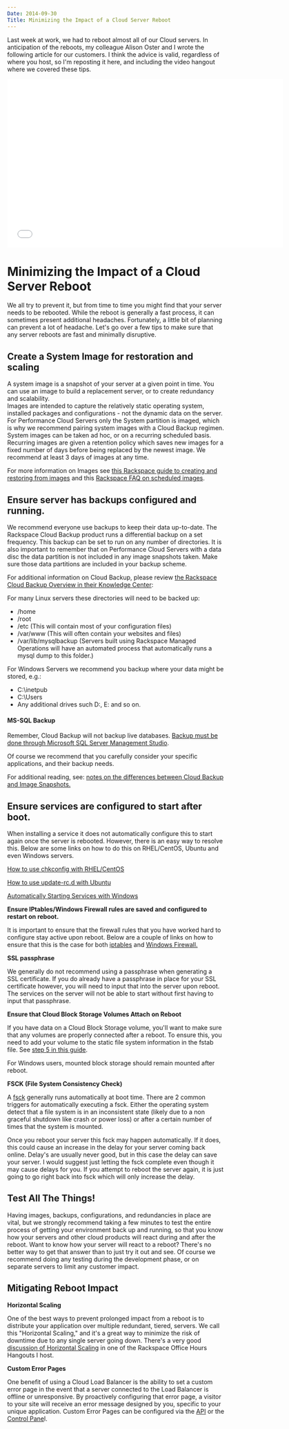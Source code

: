 ```yaml
---
Date: 2014-09-30
Title: Minimizing the Impact of a Cloud Server Reboot
---
```


Last week at work, we had to reboot almost all of our Cloud servers. In anticipation of the reboots, my colleague Alison Oster and I wrote the following article for our customers. I think the advice is valid, regardless of where you host, so I'm reposting it here, and including the video hangout where we covered these tips.

<div class="video-container">
<iframe width="640" height="390" src="//www.youtube.com/embed/m9kg26vTGB0?list=UUG0VI_ayS-I0RQpBna4Tisw" frameborder="0" allowfullscreen></iframe></div>

# Minimizing the Impact of a Cloud Server Reboot

We all try to prevent it, but from time to time you might find that your server needs to be rebooted. While the reboot is generally a fast process, it can sometimes present additional headaches. Fortunately, a little bit of  planning can prevent a lot of headache. Let's go over a few tips to make sure that any server reboots are fast and minimally disruptive.  

## Create a System Image for restoration and scaling

A system image is a snapshot of your server at a given point in time. You can use an image to build a replacement server, or to create redundancy and scalability.  
Images are intended to capture the relatively static operating system, installed packages and configurations - not the dynamic data on the server. For Performance Cloud Servers only the System partition is imaged, which is why we recommend pairing system images with a Cloud Backup regimen.  
System images can be taken ad hoc, or on a recurring scheduled basis. Recurring images are given a retention policy which saves new images for a fixed number of days before being replaced by the newest image. We recommend at least 3 days of images at any time. 

For more information on Images see [this Rackspace guide to creating and restoring from images][1] and this [ Rackspace FAQ on scheduled images][2].


[14]: http://www.rackspace.com/knowledge_center/article/cloud-essentials-creating-an-image-backup-cloning-and-restoring-a-server-from-a-saved-image
[15]: http://www.rackspace.com/knowledge_center/article/scheduled-images-faq

## Ensure server has backups configured and running.

We recommend everyone use backups to keep their data up-to-date. The Rackspace Cloud Backup product runs a differential backup on a set frequency. This backup can be set to run on any number of directories. It is also important to remember that on Performance Cloud Servers with a data disc the data partition is not included in any image snapshots taken. Make sure those data partitions are included in your backup scheme. 

For additional information on Cloud Backup, please review [the Rackspace Cloud Backup Overview in their Knowledge Center][1]: 

   [1]: http://www.rackspace.com/knowledge_center/article/rackspace-cloud-backup-overview



For many Linux servers these directories will need to be backed up:

* /home
* /root
* /etc (This will contain most of your configuration files)
* /var/www (This will often contain your websites and files)
* /var/lib/mysqlbackup (Servers built using Rackspace Managed Operations will have an automated process that automatically runs a mysql dump to this folder.)
 

For Windows Servers we recommend you backup where your data might be stored, e.g.:

* C:\inetpub
* C:\Users
* Any additional drives such D:, E: and so on. 
 

#### MS-SQL Backup

Remember, Cloud Backup will not backup live databases. [Backup must be done through Microsoft SQL Server Management Studio][2].

   [2]: http://www.rackspace.com/knowledge_center/article/backing-up-an-ms-sql-server-2008-database

 Of course we recommend that you carefully consider your specific applications, and their backup needs. 

For additional reading, see: [notes on the differences between Cloud Backup and Image Snapshots.][3]

   [3]: http://www.rackspace.com/knowledge_center/article/rackspace-cloud-backup-vs-cloud-server-image-backups


## Ensure services are configured to start after boot.

When installing a service it does not automatically configure this to start again once the server is rebooted.  However, there is an easy way to resolve this.  Below are some links on how to do this on RHEL/CentOS, Ubuntu and even Windows servers.

[How to use chkconfig with RHEL/CentOS][4]

   [4]: http://www.rackspace.com/knowledge_center/article/centos-chkconfig

[How to use update-rc.d with Ubuntu][5]

   [5]: /products/f/25/t/4315

[Automatically Starting Services with Windows][6]

   [6]: http://msdn.microsoft.com/en-us/library/windows/desktop/ms681957%28v=vs.85%29.aspx

 

**Ensure IPtables/Windows Firewall rules are saved and configured to restart on reboot.**

It is important to ensure that the firewall rules that you have worked hard to configure stay active upon reboot.  Below are a couple of links on how to ensure that this is the case for both [iptables][7] and [Windows Firewall.][8]

   [7]: https://www.centos.org/docs/5/html/5.1/Deployment_Guide/s2-basic-firewall-activate-iptables.html
   [8]: http://technet.microsoft.com/en-us/library/cc749262%28v=ws.10%29.aspx

 

**SSL passphrase**

We generally do not recommend using a passphrase when generating a SSL certificate.  If you do already have a passphrase in place for your SSL certificate however, you will need to input that into the server upon reboot.  The services on the server will not be able to start without first having to input that passphrase. 

 

**Ensure that Cloud Block Storage Volumes Attach on Reboot**

If you have data on a Cloud Block Storage volume, you'll want to make sure that any volumes are properly connected after a reboot. To ensure this, you need to add your volume to the static file system information in the fstab file. See [step 5 in this guide][9]. 

   [9]: http://www.rackspace.com/knowledge_center/article/prepare-your-cloud-block-storage-volume

For Windows users, mounted block storage should remain mounted after reboot.

 

**FSCK (File System Consistency Check)**

A [fsck][10] generally runs automatically at boot time.  There are 2 common triggers for automatically executing a fsck.  Either the operating system detect that a file system is in an inconsistent state (likely due to a non graceful shutdown like crash or power loss) or after a certain number of times that the system is mounted.

   [10]: /general/f/34/t/3756

 

Once you reboot your server this fsck may happen automatically.  If it does, this could cause an increase in the delay for your server coming back online.  Delay's are usually never good, but in this case the delay can save your server.  I would suggest just letting the fsck complete even though it may cause delays for you.  If you attempt to reboot the server again, it is just going to go right back into fsck which will only increase the delay. 

 

## Test All The Things!

Having images, backups, configurations, and redundancies in place are vital, but we strongly recommend taking a few minutes to test the entire process of getting your environment back up and running, so that you know how your servers and other cloud products will react during and after the reboot. Want to know how your server will react to a reboot? There's no better way to get that answer than to just try it out and see. Of course we recommend doing any testing during the development phase, or on separate servers to limit any customer impact.

 

## Mitigating Reboot Impact

 

**Horizontal Scaling**

One of the best ways to prevent prolonged impact from a reboot is to distribute your application over multiple redundant, tiered, servers. We call this "Horizontal Scaling," and it's a great way to minimize the risk of downtime due to any single server going down. There's a very good [discussion of Horizontal Scaling][11] in one of the Rackspace Office Hours Hangouts I host. 

   [11]: http://www.rackspace.com/blog/examining-horizontal-scaling-google-hangout-recap/

 

**Custom Error Pages**

One benefit of using a Cloud Load Balancer is the ability to set a custom error page in the event that a server connected to the Load Balancer is offline or unresponsive. By proactively configuring that error page, a visitor to your site will receive an error message designed by you, specific to your unique application. Custom Error Pages can be configured via the [API][12] or the [Control Pane][13]l.

   [12]: http://docs.rackspace.com/loadbalancers/api/v1.0/clb-devguide/content/Erropage-d1e666.html
   [13]: /products/f/25/t/3612

 

